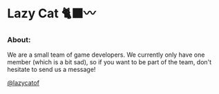 # Lazy Cat 🐈‍⬛〰️
<h3> About: </h3>
We are a small team of game developers. We currently only have one member (which is a bit sad), so 
if you want to be part of the team, don't hesitate to send us a message!

<a href="https://twitter.com/lazycatof">@lazycatof</a>





